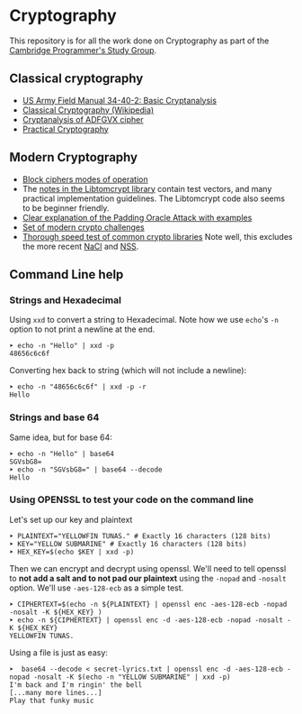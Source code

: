 Cryptography
============

This repository is for all the work done on Cryptography as part of the [Cambridge Programmer's Study Group](http://www.meetup.com/Cambridge-Programmers-Study-Group/).

## Classical cryptography

 - [US Army Field Manual 34-40-2: Basic Cryptanalysis](http://www.umich.edu/~umich/fm-34-40-2/)
 - [Classical Cryptography (Wikipedia)](https://en.wikipedia.org/wiki/Classical_cipher)
 - [Cryptanalysis of ADFGVX cipher](http://link.springer.com/chapter/10.1007%2F3-540-39568-7_26#page-1)
 - [Practical Cryptography](http://practicalcryptography.com/)

## Modern Cryptography

 - [Block ciphers modes of operation](https://en.wikipedia.org/wiki/Block_cipher_mode_of_operation)
 - The [notes in the Libtomcrypt library](https://github.com/libtom/libtomcrypt/tree/develop/notes) contain test vectors, and many practical implementation guidelines. The Libtomcrypt code also seems to be beginner friendly.
 - [Clear explanation of the Padding Oracle Attack with examples](http://robertheaton.com/2013/07/29/padding-oracle-attack/)
 - [Set of modern crypto challenges](http://cryptopals.com/)
 - [Thorough speed test of common crypto libraries](https://panthema.net/2008/0714-cryptography-speedtest-comparison/) Note well, this excludes the more recent [NaCl](https://nacl.cr.yp.to/) and [NSS](https://developer.mozilla.org/en-US/docs/Mozilla/Projects/NSS).

## Command Line help

### Strings and Hexadecimal

Using `xxd` to convert a string to Hexadecimal. Note how we use `echo`'s `-n` option to not print a newline at the end.

    ➤ echo -n "Hello" | xxd -p
    48656c6c6f

Converting hex back to string (which will not include a newline):

    ➤ echo -n "48656c6c6f" | xxd -p -r
    Hello

### Strings and base 64

Same idea, but for base 64:

    ➤ echo -n "Hello" | base64
    SGVsbG8=
    ➤ echo -n "SGVsbG8=" | base64 --decode
    Hello

### Using OPENSSL to test your code on the command line

Let's set up our key and plaintext

    ➤ PLAINTEXT="YELLOWFIN TUNAS." # Exactly 16 characters (128 bits)
    ➤ KEY="YELLOW SUBMARINE" # Exactly 16 characters (128 bits)
    ➤ HEX_KEY=$(echo $KEY | xxd -p)

Then we can encrypt and decrypt using openssl. We'll need to tell openssl to **not add a salt and to not pad our plaintext** using the `-nopad` and `-nosalt` option. We'll use `-aes-128-ecb` as a simple test.

    ➤ CIPHERTEXT=$(echo -n ${PLAINTEXT} | openssl enc -aes-128-ecb -nopad -nosalt -K ${HEX_KEY} )
    ➤ echo -n ${CIPHERTEXT} | openssl enc -d -aes-128-ecb -nopad -nosalt -K ${HEX_KEY}
    YELLOWFIN TUNAS.

Using a file is just as easy:

    ➤  base64 --decode < secret-lyrics.txt | openssl enc -d -aes-128-ecb -nopad -nosalt -K $(echo -n "YELLOW SUBMARINE" | xxd -p)
    I'm back and I'm ringin' the bell
    [...many more lines...]
    Play that funky music
